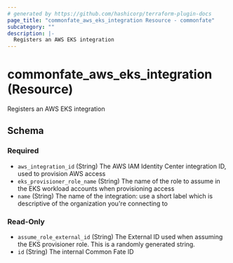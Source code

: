 ```yaml
---
# generated by https://github.com/hashicorp/terraform-plugin-docs
page_title: "commonfate_aws_eks_integration Resource - commonfate"
subcategory: ""
description: |-
  Registers an AWS EKS integration
---
```


# commonfate_aws_eks_integration (Resource)

Registers an AWS EKS integration



<!-- schema generated by tfplugindocs -->
## Schema

### Required

- `aws_integration_id` (String) The AWS IAM Identity Center integration ID, used to provision AWS access
- `eks_provisioner_role_name` (String) The name of the role to assume in the EKS workload accounts when provisioning access
- `name` (String) The name of the integration: use a short label which is descriptive of the organization you're connecting to

### Read-Only

- `assume_role_external_id` (String) The External ID used when assuming the EKS provisioner role. This is a randomly generated string.
- `id` (String) The internal Common Fate ID


